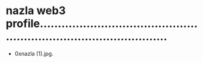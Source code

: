 # nazla web3 profile.........................................................................................
- 0xnazla (1).jpg.
